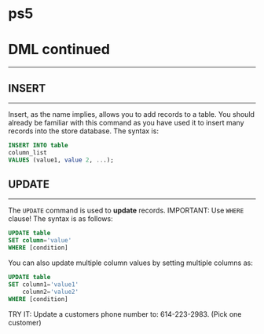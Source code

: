 # ps5
# DML continued
---

## INSERT
----
Insert, as the name implies, allows you to add records to a table. You should already be familiar with this command as you have used it to insert
many records into the store database.  The syntax is:

```sql
INSERT INTO table
column_list
VALUES (value1, value 2, ...);
```


## UPDATE
----

The `UPDATE` command is used to __update__ records.  IMPORTANT: Use `WHERE` clause!  The syntax is as follows:

```sql
UPDATE table
SET column='value'
WHERE [condition]
```

You can also update multiple column values by setting multiple columns as:
```sql
UPDATE table
SET column1='value1'
    column2='value2'
WHERE [condition]
```

TRY IT:  Update a customers phone number to: 614-223-2983.  (Pick one customer)

## DELETE 
---
The `DELETE` command removes records.  For example, suppose a customer demands to be removed from the database.  IMPORTANT: Do NOT forget the `WHERE` clause, else all records will be deleted.

```sql
DELETE FROM table
WHERE [condition]
```

What about referential integrity?  




## Exercises (using SQL)
---

1. INSERT 10 new customer into the database that has NOT made orders.
    
    INSERT INTO `unemath_Finnerman`.`Customers` (`customer_id`, `first_name`, `last_name`, `email`, `phone_number`, `zip`, `address`) VALUES ('555999333', 'Levi', 'Ellis', 'Lellis90@gmail.com', '8083244356', '43001', '805 Star Street');

    INSERT INTO `unemath_Finnerman`.`Customers` (`customer_id`, `first_name`, `last_name`, `email`, `phone_number`, `zip`, `address`) VALUES ('123456789', 'Olivia', 'Pope', 'Opope88@whitehouse.net', '2024561111', '20500', '1600 Pennsylvania Ave');

    
2. Update a customer's address as 'they have moved' since you added it.
3. Delete a customer that you recently added.
4. Update a manufacturer's website information.
5. Update one of the unknown categories.
6. Find all customers that have not made any orders (of course they are probably the ones you just added)
7. Select all products that customers from zip code 26034 have ordered.
8. What other queries can you form?  What other queries might be of interest to the owners of the store?  What queries might be of interest to the customers?

## More functions
---

Research the following, determine their functionality and syntax of use:

1. UPPER()
2. LOWER()
3. LTRIM()
4. RTRIM()
5. CONCAT()
6. LENGTH()
7. ISNULL()
8. LPAD()
9. RPAD()

## Triple joins
---

```sql
SELECT column(s)
FROM
    table1 A
        INNER JOIN
    table2 B
        ON A.commonField = B.commonField
        INNER JOIN 
    Table3 C
        ON B.commonField = C.commonField
WHERE (if needed)
```        

Next Time we will look at `VIEWS` and the `ALTER` table command including: 'add column', 'drop column', and 'modify column'.
---

### Assignment (Due One Week - Wednesday before Thanksgiving)

Create a datamodel (database) for the math department.  We need a database that can be used to track and advise students as well as 
aid in scheduling future classes.  The database should include students (include e.g., PIN, graduation year), whether they are major/minor, list of faculty advisors from the math department, and which classes the students have had and in which semester.  What do you recommend for a front-end interface to the database?  Are there  any other details of which you can think?


